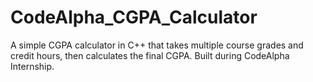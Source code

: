 # CodeAlpha_CGPA_Calculator
A simple CGPA calculator in C++ that takes multiple course grades and credit hours, then calculates the final CGPA. Built during CodeAlpha Internship.
